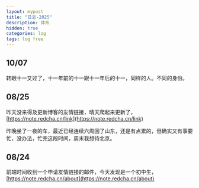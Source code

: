 ```yaml
---
layout: mypost
title: "日志-2025"
description: 体系
hidden: true
categories: log   
tags: log free
---
```


## 10/07
转眼十一又过了，十一年前的十一跟十一年后的十一，同样的人。不同的身份。

## 08/25
昨天没来得及更新博客的友情链接，晴天爬起来更新了，[https://note.redcha.cn/link](https://note.redcha.cn/link)

昨晚坐了一夜的车，最近已经连续六周回了山东，还是有点累的，但确实又有事要忙，没办法，忙完这段时间，周末我想待北京。

## 08/24
前端时间收到一个申请友情链接的邮件，今天发现是一个初中生，[https://note.redcha.cn/about](https://note.redcha.cn/about)


